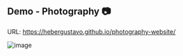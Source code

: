 ## Demo - Photography :camera:

URL: https://hebergustavo.github.io/photography-website/

![image](https://github.com/user-attachments/assets/13af328a-7207-44ad-9f2c-b7cc2f37edfc)
